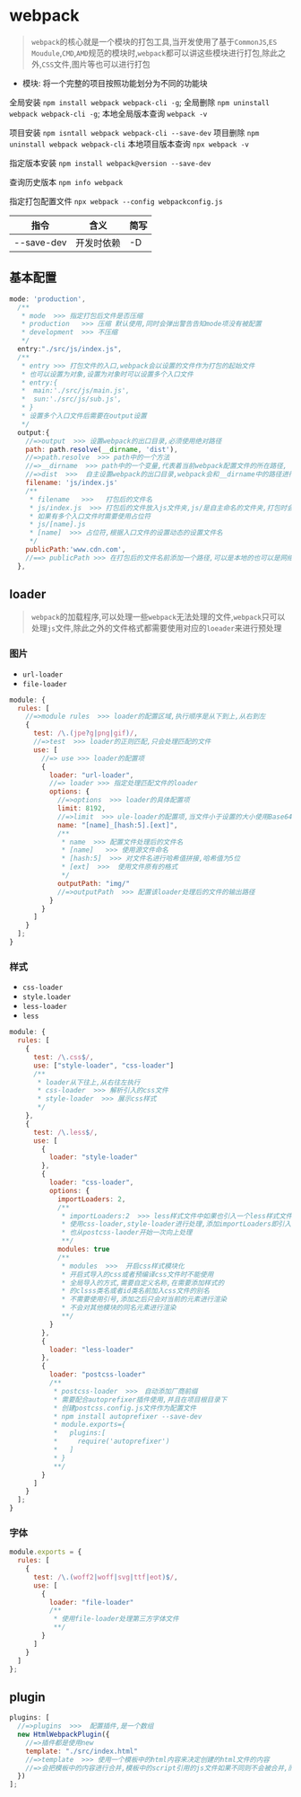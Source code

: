 # webpack

> `webpack`的核心就是一个模块的打包工具,当开发使用了基于`CommonJS`,`ES Moudule`,`CMD`,`AMD`规范的模块时,`webpack`都可以讲这些模块进行打包,除此之外,`CSS`文件,图片等也可以进行打包

- 模块: 将一个完整的项目按照功能划分为不同的功能块

全局安装 `npm install webpack webpack-cli -g`;
全局删除 `npm uninstall webpack webpack-cli -g`;
本地全局版本查询 `webpack -v`

项目安装 `npm isntall webpack webpack-cli --save-dev`
项目删除 `npm uninstall webpack webpack-cli`
本地项目版本查询 `npx webpack -v`

指定版本安装 `npm install webpack@version --save-dev`

查询历史版本 `npm info webpack`

指定打包配置文件 `npx webpack --config webpackconfig.js`

| 指令       | 含义       | 简写 |
| ---------- | ---------- | ---- |
| --save-dev | 开发时依赖 | -D   |

## 基本配置

```javascript
mode: 'production',
  /**
   * mode  >>> 指定打包后文件是否压缩
   * production   >>> 压缩 默认使用,同时会弹出警告告知mode项没有被配置
   * development  >>> 不压缩
   */
  entry:"./src/js/index.js",
  /**
   * entry >>> 打包文件的入口,webpack会以设置的文件作为打包的起始文件
   * 也可以设置为对象,设置为对象时可以设置多个入口文件
   * entry:{
   *  main:'./src/js/main.js',
   *  sun:'./src/js/sub.js',
   * }
   * 设置多个入口文件后需要在output设置
   */
  output:{
    //=>output  >>> 设置webpack的出口目录,必须使用绝对路径
    path: path.resolve(__dirname, 'dist'),
    //=>path.resolve  >>> path中的一个方法
    //=>__dirname  >>> path中的一个变量,代表着当前webpack配置文件的所在路径,
    //=>dist  >>>  自主设置webpack的出口目录,webpack会和__dirname中的路径进行拼接
    filename: 'js/index.js'
    /**
     * filename   >>>   打包后的文件名
     * js/index.js  >>> 打包后的文件放入js文件夹,js/是自主命名的文件夹,打包时会自动创建
     * 如果有多个入口文件时需要使用占位符
     * js/[name].js
     * [name]  >>> 占位符,根据入口文件的设置动态的设置文件名
     */
    publicPath:'www.cdn.com',
    //==> publicPath >>> 在打包后的文件名前添加一个路径,可以是本地的也可以是网络地址
  },
```

## loader

> `webpack`的加载程序,可以处理一些`webpack`无法处理的文件,`webpack`只可以处理`js`文件,除此之外的文件格式都需要使用对应的`loeader`来进行预处理

### 图片

- `url-loader`
- `file-loader`

```javascript
module: {
  rules: [
    //=>module rules  >>> loader的配置区域,执行顺序是从下到上,从右到左
    {
      test: /\.(jpe?g|png|gif)/,
      //=>test  >>> loader的正则匹配,只会处理匹配的文件
      use: [
        //=> use >>> loader的配置项
        {
          loader: "url-loader",
          //=> loader >>> 指定处理匹配文件的loader
          options: {
            //=>options  >>> loader的具体配置项
            limit: 8192,
            //=>limit  >>> ule-loader的配置项,当文件小于设置的大小使用Base64处理,超过使用file-loadre处理
            name: "[name]_[hash:5].[ext]",
            /**
             * name  >>> 配置文件处理后的文件名
             * [name]   >>> 使用源文件命名
             * [hash:5]  >>> 对文件名进行哈希值拼接,哈希值为5位
             * [ext]  >>>  使用文件原有的格式
             */
            outputPath: "img/"
            //=>outputPath  >>> 配置该loader处理后的文件的输出路径
          }
        }
      ]
    }
  ];
}
```

### 样式

- `css-loader`
- `style.loader`
- `less-loader`
- `less`

```javascript
module: {
  rules: [
    {
      test: /\.css$/,
      use: ["style-loader", "css-loader"]
      /**
       * loader从下往上,从右往左执行
       * css-loader  >>> 解析引入的css文件
       * style-loader  >>> 展示css样式
       */
    },
    {
      test: /\.less$/,
      use: [
        {
          loader: "style-loader"
        },
        {
          loader: "css-loader",
          options: {
            importLoaders: 2,
            /**
             * importLoaders:2  >>> less样式文件中如果也引入一个less样式文件,默认情况下会直接
             * 使用css-loader,style-loader进行处理,添加importLoaders即引入的less样式文件
             * 也从postcss-laoder开始一次向上处理
             **/
            modules: true
            /**
             * modules  >>>  开启css样式模块化
             * 开启式导入的css或者预编译css文件时不能使用
             * 全局导入的方式,需要自定义名称,在需要添加样式的
             * 的clsss类名或者id类名前加入css文件的别名
             * 不需要使用引号,添加之后只会对当前的元素进行渲染
             * 不会对其他模块的同名元素进行渲染
             **/
          }
        },
        {
          loader: "less-loader"
        },
        {
          loader: "postcss-loader"
          /**
           * postcss-loader  >>>　自动添加厂商前缀
           * 需要配合autoprefixer插件使用,并且在项目根目录下
           * 创建postcss.config.js文件作为配置文件
           * npm install autoprefixer --save-dev
           * module.exports={
           *   plugins:[
           *     require('autoprefixer')
           *   ]
           * }
           **/
        }
      ]
    }
  ];
}
```

### 字体

```javascript
module.exports = {
  rules: [
    {
      test: /\.(woff2|woff|svg|ttf|eot)$/,
      use: [
        {
          loader: "file-loader"
          /**
           * 使用file-loader处理第三方字体文件
           **/
        }
      ]
    }
  ]
};
```

## plugin

```javascript
plugins: [
  //=>plugins  >>>  配置插件,是一个数组
  new HtmlWebpackPlugin({
    //=>插件都是使用new
    template: "./src/index.html"
    //=>template  >>> 使用一个模板中的html内容来决定创建的html文件的内容
    //=>会把模板中的内容进行合并,模板中的script引用的js文件如果不同则不会被合并,而是添加至新内容
  })
];
```
